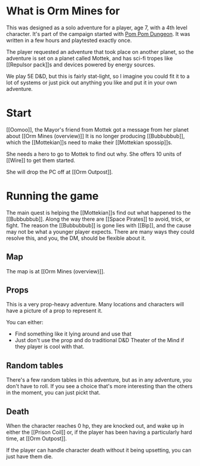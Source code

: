 # What is Orm Mines for

This was designed as a solo adventure for a player, age 7, with a 4th level character. It's part of the campaign started with [Pom Pom Dungeon](https://jimkang.com/weblog/articles/dnd-with-a-kid/pom-pom-dungeon/). It was written in a few hours and playtested exactly once.

The player requested an adventure that took place on another planet, so the adventure is set on a planet called Mottek, and has sci-fi tropes like [[Repulsor pack]]s and devices powered by energy sources.

We play 5E D&D, but this is fairly stat-light, so I imagine you could fit it to a lot of systems or just pick out anything you like and put it in your own adventure.

# Start

[[Oomoo]], the Mayor's friend from Mottek got a message from her planet about [[Orm Mines (overview)]] It is no longer producing [[Bubbubbub]], which the [[Mottekian]]s need to make their [[Mottekian spossip]]s.

She needs a hero to go to Mottek to find out why. She offers 10 units of [[Wire]] to get them started.

She will drop the PC off at [[Orm Outpost]].

# Running the game

The main quest is helping the [[Mottekian]]s find out what happened to the [[Bubbubbub]]. Along the way there are [[Space Pirates]] to avoid, trick, or fight. The reason the [[Bubbubbub]] is gone lies with [[Bip]], and the cause may not be what a younger player expects. There are many ways they could resolve this, and you, the DM, should be flexible about it.

## Map

The map is at [[Orm Mines (overview)]].

## Props

This is a very prop-heavy adventure. Many locations and characters will have a picture of a prop to represent it.

You can either:

- Find something like it lying around and use that
- Just don't use the prop and do traditional D&D Theater of the Mind if they player is cool with that.

## Random tables

There's a few random tables in this adventure, but as in any adventure, you don't have to roll. If you see a choice that's more interesting than the others in the moment, you can just pickt that.

## Death

When the character reaches 0 hp, they are knocked out, and wake up in either the [[Prison Coil]] or, if the player has been having a particularly hard time, at [[Orm Outpost]].

If the player can handle character death without it being upsetting, you can just have them die.